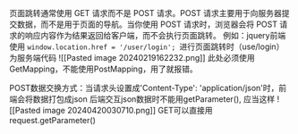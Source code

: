 页面跳转通常使用 GET 请求而不是 POST 请求。POST 请求主要用于向服务器提交数据，而不是用于页面的导航。当你使用 POST 请求时，浏览器会将 POST 请求的响应内容作为结果返回给客户端，而不会执行页面跳转。
例如：jquery前端使用
`window.location.href = '/user/login'; `进行页面跳转时（use/login）为服务端代码
![[Pasted image 20240219162232.png]]
此处必须使用GetMapping，不能使用PostMapping，用了就报错。

POST数据交换方式：当请求头设置成'Content-Type': 'application/json'时，前端会将数据打包成json
后端交互json数据时不能用getParameter(),
应当这样
![[Pasted image 20240420030710.png]]
GET可以直接用request.getParameter()